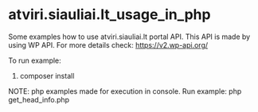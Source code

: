 # atviri.siauliai.lt_usage_in_php

Some examples how to use atviri.siauliai.lt portal API. 
This API is made by using WP API.
For more details check: https://v2.wp-api.org/


To run example:
1. composer install

NOTE: php examples made for execution in console. Run example: php get_head_info.php
